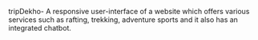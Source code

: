 tripDekho- 
A responsive user-interface of a website which offers various services such as rafting, trekking, adventure sports and it also has an integrated chatbot.
